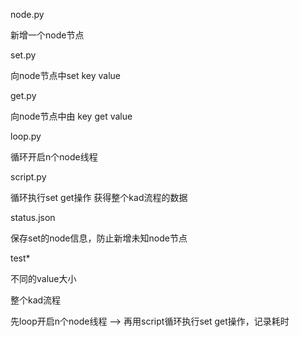 node.py 

新增一个node节点

set.py

向node节点中set key value

get.py

向node节点中由 key get value

loop.py

循环开启n个node线程

script.py

循环执行set get操作 获得整个kad流程的数据

status.json

保存set的node信息，防止新增未知node节点

test*

不同的value大小



整个kad流程

先loop开启n个node线程 --> 再用script循环执行set get操作，记录耗时